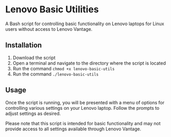 # Lenovo Basic Utilities

A Bash script for controlling basic functionality on Lenovo laptops for Linux users without access to Lenovo Vantage.

## Installation
1. Download the script
2. Open a terminal and navigate to the directory where the script is located
3. Run the command `chmod +x lenovo-basic-utils`
4. Run the command `./lenovo-basic-utils`

## Usage
Once the script is running, you will be presented with a menu of options for controlling various settings on your Lenovo laptop. Follow the prompts to adjust settings as desired.

Please note that this script is intended for basic functionality and may not provide access to all settings available through Lenovo Vantage.
